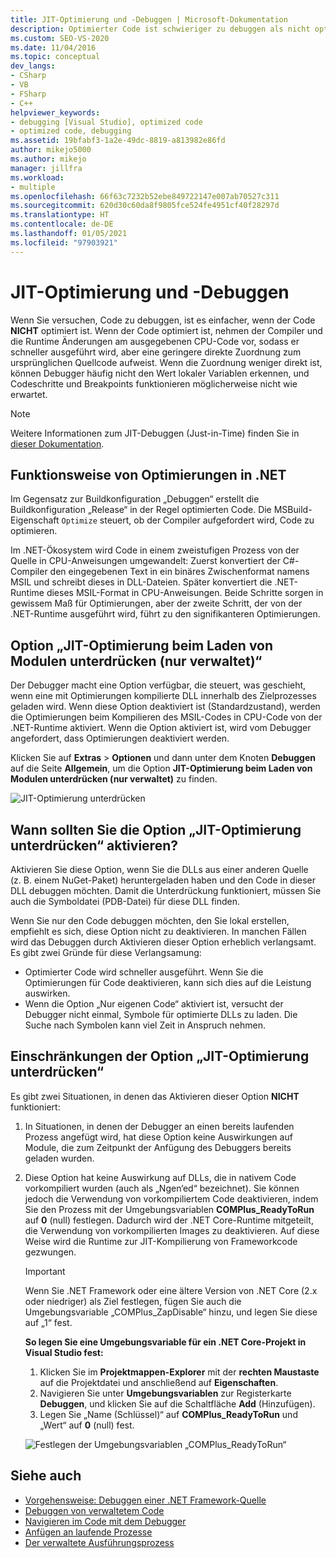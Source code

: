 ```yaml
---
title: JIT-Optimierung und -Debuggen | Microsoft-Dokumentation
description: Optimierter Code ist schwieriger zu debuggen als nicht optimierter Code. Hier erfahren Sie mehr über die JIT-Optimierung sowie darüber, wann und wie Sie sie unterdrücken sollten.
ms.custom: SEO-VS-2020
ms.date: 11/04/2016
ms.topic: conceptual
dev_langs:
- CSharp
- VB
- FSharp
- C++
helpviewer_keywords:
- debugging [Visual Studio], optimized code
- optimized code, debugging
ms.assetid: 19bfabf3-1a2e-49dc-8819-a813982e86fd
author: mikejo5000
ms.author: mikejo
manager: jillfra
ms.workload:
- multiple
ms.openlocfilehash: 66f63c7232b52ebe849722147e007ab70527c311
ms.sourcegitcommit: 620d30c60da8f9805fce524fe4951cf40f28297d
ms.translationtype: HT
ms.contentlocale: de-DE
ms.lasthandoff: 01/05/2021
ms.locfileid: "97903921"
---
```

# <a name="jit-optimization-and-debugging"></a>JIT-Optimierung und -Debuggen
Wenn Sie versuchen, Code zu debuggen, ist es einfacher, wenn der Code **NICHT** optimiert ist. Wenn der Code optimiert ist, nehmen der Compiler und die Runtime Änderungen am ausgegebenen CPU-Code vor, sodass er schneller ausgeführt wird, aber eine geringere direkte Zuordnung zum ursprünglichen Quellcode aufweist. Wenn die Zuordnung weniger direkt ist, können Debugger häufig nicht den Wert lokaler Variablen erkennen, und Codeschritte und Breakpoints funktionieren möglicherweise nicht wie erwartet.

> [!NOTE]
> Weitere Informationen zum JIT-Debuggen (Just-in-Time) finden Sie in [dieser Dokumentation](../debugger/debug-using-the-just-in-time-debugger.md).

## <a name="how-optimizations-work-in-net"></a>Funktionsweise von Optimierungen in .NET 
Im Gegensatz zur Buildkonfiguration „Debuggen“ erstellt die Buildkonfiguration „Release“ in der Regel optimierten Code. Die MSBuild-Eigenschaft `Optimize` steuert, ob der Compiler aufgefordert wird, Code zu optimieren.

Im .NET-Ökosystem wird Code in einem zweistufigen Prozess von der Quelle in CPU-Anweisungen umgewandelt: Zuerst konvertiert der C#-Compiler den eingegebenen Text in ein binäres Zwischenformat namens MSIL und schreibt dieses in DLL-Dateien. Später konvertiert die .NET-Runtime dieses MSIL-Format in CPU-Anweisungen. Beide Schritte sorgen in gewissem Maß für Optimierungen, aber der zweite Schritt, der von der .NET-Runtime ausgeführt wird, führt zu den signifikanteren Optimierungen.

## <a name="the-suppress-jit-optimization-on-module-load-managed-only-option"></a>Option „JIT-Optimierung beim Laden von Modulen unterdrücken (nur verwaltet)“
Der Debugger macht eine Option verfügbar, die steuert, was geschieht, wenn eine mit Optimierungen kompilierte DLL innerhalb des Zielprozesses geladen wird. Wenn diese Option deaktiviert ist (Standardzustand), werden die Optimierungen beim Kompilieren des MSIL-Codes in CPU-Code von der .NET-Runtime aktiviert. Wenn die Option aktiviert ist, wird vom Debugger angefordert, dass Optimierungen deaktiviert werden.

Klicken Sie auf **Extras** > **Optionen** und dann unter dem Knoten **Debuggen** auf die Seite **Allgemein**, um die Option **JIT-Optimierung beim Laden von Modulen unterdrücken (nur verwaltet)** zu finden.

![JIT-Optimierung unterdrücken](../debugger/media/suppress-jit-tool-options.png "JIT-Optimierung unterdrücken")

## <a name="when-should-you-check-the-suppress-jit-optimization-option"></a>Wann sollten Sie die Option „JIT-Optimierung unterdrücken“ aktivieren?
Aktivieren Sie diese Option, wenn Sie die DLLs aus einer anderen Quelle (z. B. einem NuGet-Paket) heruntergeladen haben und den Code in dieser DLL debuggen möchten. Damit die Unterdrückung funktioniert, müssen Sie auch die Symboldatei (PDB-Datei) für diese DLL finden.

Wenn Sie nur den Code debuggen möchten, den Sie lokal erstellen, empfiehlt es sich, diese Option nicht zu deaktivieren. In manchen Fällen wird das Debuggen durch Aktivieren dieser Option erheblich verlangsamt. Es gibt zwei Gründe für diese Verlangsamung:

* Optimierter Code wird schneller ausgeführt. Wenn Sie die Optimierungen für Code deaktivieren, kann sich dies auf die Leistung auswirken.
* Wenn die Option „Nur eigenen Code“ aktiviert ist, versucht der Debugger nicht einmal, Symbole für optimierte DLLs zu laden. Die Suche nach Symbolen kann viel Zeit in Anspruch nehmen.

## <a name="limitations-of-the-suppress-jit-optimization-option"></a>Einschränkungen der Option „JIT-Optimierung unterdrücken“ 
Es gibt zwei Situationen, in denen das Aktivieren dieser Option **NICHT** funktioniert:

1. In Situationen, in denen der Debugger an einen bereits laufenden Prozess angefügt wird, hat diese Option keine Auswirkungen auf Module, die zum Zeitpunkt der Anfügung des Debuggers bereits geladen wurden.
2. Diese Option hat keine Auswirkung auf DLLs, die in nativem Code vorkompiliert wurden (auch als „Ngen‘ed“ bezeichnet). Sie können jedoch die Verwendung von vorkompiliertem Code deaktivieren, indem Sie den Prozess mit der Umgebungsvariablen **COMPlus_ReadyToRun** auf **0** (null) festlegen. Dadurch wird der .NET Core-Runtime mitgeteilt, die Verwendung von vorkompilierten Images zu deaktivieren. Auf diese Weise wird die Runtime zur JIT-Kompilierung von Frameworkcode gezwungen. 

    > [!IMPORTANT]
    > Wenn Sie .NET Framework oder eine ältere Version von .NET Core (2.x oder niedriger) als Ziel festlegen, fügen Sie auch die Umgebungsvariable „COMPlus_ZapDisable“ hinzu, und legen Sie diese auf „1“ fest.

    **So legen Sie eine Umgebungsvariable für ein .NET Core-Projekt in Visual Studio fest:**
    1. Klicken Sie im **Projektmappen-Explorer** mit der **rechten Maustaste** auf die Projektdatei und anschließend auf **Eigenschaften**.
    2. Navigieren Sie unter **Umgebungsvariablen** zur Registerkarte **Debuggen**, und klicken Sie auf die Schaltfläche **Add** (Hinzufügen).
    3. Legen Sie „Name (Schlüssel)“ auf **COMPlus_ReadyToRun** und „Wert“ auf **0** (null) fest.

    ![Festlegen der Umgebungsvariablen „COMPlus_ReadyToRun“](../debugger/media/environment-variables-debug-menu.png "Festlegen der Umgebungsvariablen „COMPlus_ReadyToRun“")

## <a name="see-also"></a>Siehe auch
- [Vorgehensweise: Debuggen einer .NET Framework-Quelle](../debugger/how-to-debug-dotnet-framework-source.md)
- [Debuggen von verwaltetem Code](../debugger/debugging-managed-code.md)
- [Navigieren im Code mit dem Debugger](../debugger/navigating-through-code-with-the-debugger.md)
- [Anfügen an laufende Prozesse](../debugger/attach-to-running-processes-with-the-visual-studio-debugger.md)
- [Der verwaltete Ausführungsprozess](/dotnet/standard/managed-execution-process)
